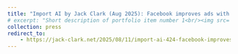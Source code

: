 ```yaml
---
title: "Import AI by Jack Clark (Aug 2025): Facebook improves ads with RL"
# excerpt: "Short description of portfolio item number 1<br/><img src='/images/500x300.png'>"
collection: press
redirect_to:
    - https://jack-clark.net/2025/08/11/import-ai-424-facebook-improves-ads-with-rl-llm-and-human-brain-similarities-and-mental-health-and-chatbots/#:~:text=Facebook%20uses%20RL%20to%20improve%20its%20LLM%20ad%20machine%3A
---
```

